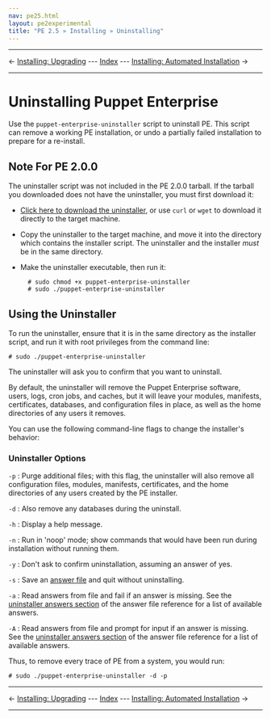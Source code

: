 ```yaml
---
nav: pe25.html
layout: pe2experimental
title: "PE 2.5 » Installing » Uninstalling"
---
```


* * *

&larr; [Installing: Upgrading](./install_upgrading.html) --- [Index](./) --- [Installing: Automated Installation](./install_automated.html) &rarr;

* * *

Uninstalling Puppet Enterprise
=====

[uninstaller]: ./files/puppet-enterprise-uninstaller

Use the `puppet-enterprise-uninstaller` script to uninstall PE. This script can remove a working PE installation, or undo a partially failed installation to prepare for a re-install.

Note For PE 2.0.0
-----

The uninstaller script was not included in the PE 2.0.0 tarball. If the tarball you downloaded does not have the uninstaller, you must first download it:

* [Click here to download the uninstaller][uninstaller], or use `curl` or `wget` to download it directly to the target machine.
* Copy the uninstaller to the target machine, and move it into the directory which contains the installer script. The uninstaller and the installer _must_ be in the same directory.
* Make the uninstaller executable, then run it:

        # sudo chmod +x puppet-enterprise-uninstaller
        # sudo ./puppet-enterprise-uninstaller

Using the Uninstaller
-----

To run the uninstaller, ensure that it is in the same directory as the installer script, and run it with root privileges from the command line:

    # sudo ./puppet-enterprise-uninstaller

The uninstaller will ask you to confirm that you want to uninstall.

By default, the uninstaller will remove the Puppet Enterprise software, users, logs, cron jobs, and caches, but it will leave your modules, manifests, certificates, databases, and configuration files in place, as well as the home directories of any users it removes.

You can use the following command-line flags to change the installer's behavior:

### Uninstaller Options

`-p`
: Purge additional files; with this flag, the uninstaller will also remove all
  configuration files, modules, manifests, certificates, and the
  home directories of any users created by the PE installer.

`-d`
: Also remove any databases during the uninstall. 

`-h`
: Display a help message.

`-n`
: Run in 'noop' mode; show commands that would have been run
  during installation without running them.

`-y`
: Don't ask to confirm uninstallation, assuming an answer of yes.

`-s`
: Save an [answer file][answerfile] and quit without uninstalling.

`-a`
: Read answers from file and fail if an answer is missing. See the [uninstaller answers section][uninstaller_answers] of the answer file reference for a list of available answers.

`-A`
: Read answers from file and prompt for input if an answer is missing. See the [uninstaller answers section][uninstaller_answers] of the answer file reference for a list of available answers.

[uninstaller_answers]: ./install_answer_file_reference.html#uninstaller-answers
[answerfile]: ./install_automated.html

Thus, to remove every trace of PE from a system, you would run:

    # sudo ./puppet-enterprise-uninstaller -d -p

* * *

&larr; [Installing: Upgrading](./install_upgrading.html) --- [Index](./) --- [Installing: Automated Installation](./install_automated.html) &rarr;

* * *

